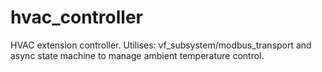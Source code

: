 # hvac_controller
HVAC extension controller. Utilises: vf_subsystem/modbus_transport and async state machine to manage ambient temperature control.
